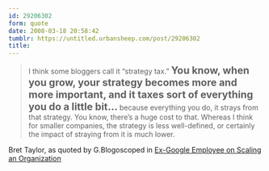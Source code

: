 ```yaml
---
id: 29206302
form: quote
date: 2008-03-18 20:58:42
tumblr: https://untitled.urbansheep.com/post/29206302
title: 
---
```


<blockquote>
I think some bloggers call it “strategy tax.” <strong style="font-size:1.4em;">You know, when you grow, your strategy becomes more and more important, and it taxes sort of everything you do a little bit&hellip;</strong> because everything you do, it strays from that strategy. You know, there’s a huge cost to that. Whereas I think for smaller companies, the strategy is less well-defined, or certainly the impact of straying from it is much lower.
</blockquote>

Bret Taylor, as quoted by G.Blogoscoped in <a href="http://blogoscoped.com/archive/2008-03-18-n20.html">Ex-Google Employee on Scaling an Organization</a>
